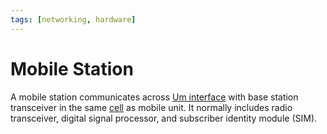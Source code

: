 ```yaml
---
tags: [networking, hardware]
---
```


# Mobile Station

A mobile station communicates across [Um interface](202304111937.md) with base
station transceiver in the same [cell](202303292214.md) as mobile unit. It
normally includes radio transceiver, digital signal processor, and subscriber
identity module (SIM).
